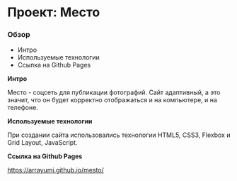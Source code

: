 # Проект: Место

### Обзор
* Интро
* Используемые технологии
* Ссылка на Github Pages

**Интро**

Место - соцсеть для публикации фотографий.
Сайт адаптивный, а это значит, что он будет корректно отображаться и на компьютере, и на телефоне.

**Используемые технологии**

При создании сайта использовались технологии HTML5, CSS3, Flexbox и Grid Layout, JavaScript.

**Ссылка на Github Pages**

https://arrayumi.github.io/mesto/
